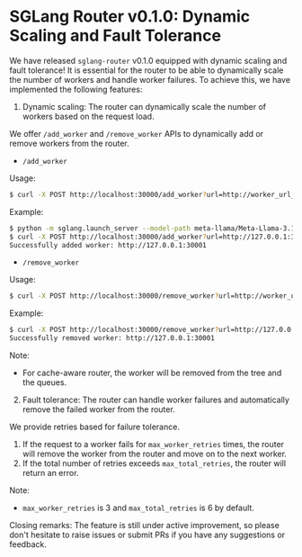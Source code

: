 # SGLang Router v0.1.0: Dynamic Scaling and Fault Tolerance

We have released `sglang-router` v0.1.0 equipped with dynamic scaling and fault tolerance! It is essential for the router to be able to dynamically scale the number of workers and handle worker failures. To achieve this, we have implemented the following features:

1. Dynamic scaling: The router can dynamically scale the number of workers based on the request load.

We offer `/add_worker` and `/remove_worker` APIs to dynamically add or remove workers from the router.

- `/add_worker`

Usage:

```bash
$ curl -X POST http://localhost:30000/add_worker?url=http://worker_url_1
```

Example:

```bash
$ python -m sglang.launch_server --model-path meta-llama/Meta-Llama-3.1-8B-Instruct --port 30001
$ curl -X POST http://localhost:30000/add_worker?url=http://127.0.0.1:30001
Successfully added worker: http://127.0.0.1:30001
```

- `/remove_worker`

Usage:

```bash
$ curl -X POST http://localhost:30000/remove_worker?url=http://worker_url_1
```

Example:

```bash
$ curl -X POST http://localhost:30000/remove_worker?url=http://127.0.0.1:30001
Successfully removed worker: http://127.0.0.1:30001
```

Note:

- For cache-aware router, the worker will be removed from the tree and the queues.

2. Fault tolerance: The router can handle worker failures and automatically remove the failed worker from the router.

We provide retries based for failure tolerance.

1. If the request to a worker fails for `max_worker_retries` times, the router will remove the worker from the router and move on to the next worker.
2. If the total number of retries exceeds `max_total_retries`, the router will return an error.

Note:

- `max_worker_retries` is 3 and `max_total_retries` is 6 by default.

Closing remarks: The feature is still under active improvement, so please don't hesitate to raise issues or submit PRs if you have any suggestions or feedback.
